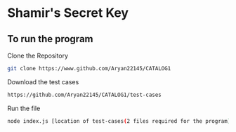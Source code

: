 # Shamir's Secret Key

## To run the program
Clone the Repository
```bash
git clone https://www.github.com/Aryan22145/CATALOG1
```
Download the test cases
``` bash
https://github.com/Aryan22145/CATALOG1/test-cases
```

Run the file
``` bash
node index.js [location of test-cases(2 files required for the program)]
```
